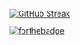 [![GitHub Streak](https://streak-stats.demolab.com?user=s1099&theme=onedark&date_format=j%20M%5B%20Y%5D&card_width=500)](https://git.io/streak-stats)

[![forthebadge](https://forthebadge.com/images/badges/60-percent-of-the-time-works-every-time.svg)](https://forthebadge.com)
